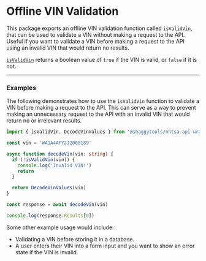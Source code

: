 # Offline VIN Validation

This package exports an offline VIN validation function called `isValidVin`, that can be used to
validate a VIN without making a request to the API. Useful if you want to validate a VIN before
making a request to the API using an invalid VIN that would return no results.

[`isValidVin`](../utils/is-valid-vin) returns a boolean value of `true` if the VIN is valid, or
`false` if it is not.

---

### Examples

The following demonstrates how to use the `isValidVin` function to validate a VIN before making
a request to the API. This can serve as a way to prevent making an unnecessary request to the API
with an invalid VIN that would return no or irrelevant results.

```typescript
import { isValidVin, DecodeVinValues } from '@shaggytools/nhtsa-api-wrapper'

const vin = 'WA1A4AFY2J2008189'

async function decodeVin(vin: string) {
  if (!isValidVin(vin)) {
    console.log('Invalid VIN!')
    return
  }

  return DecodeVinValues(vin)
}

const response = await decodeVin(vin)

console.log(response.Results[0])
```

Some other example usage would include:

- Validating a VIN before storing it in a database.
- A user enters their VIN into a form input and you want to show an error state if the VIN is
  invalid.
